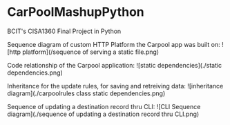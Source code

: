 # CarPoolMashupPython
BCIT's CISA1360 Final Project in Python

Sequence diagram of custom HTTP Platform the Carpool app was built on:
![http platform](/sequence of serving a static file.png)

Code relationship of the Carpool application:
![static dependencies](./static dependencies.png)

Inheritance for the update rules, for saving and retreiving data:
![inheritance diagram](./carpoolrules class static dependencies.png)

Sequence of updating a destination record thru CLI:
![CLI Sequence diagram](./sequence of updating a destination record thru CLI.png)

